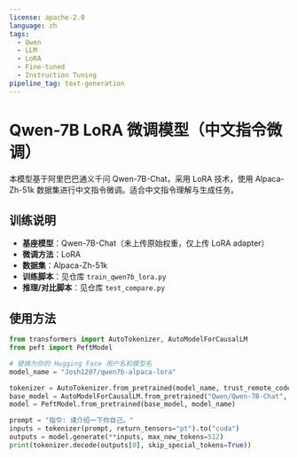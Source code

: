```yaml
---
license: apache-2.0
language: zh
tags:
  - Qwen
  - LLM
  - LoRA
  - Fine-tuned
  - Instruction Tuning
pipeline_tag: text-generation
---
```


# Qwen-7B LoRA 微调模型（中文指令微调）

本模型基于阿里巴巴通义千问 Qwen-7B-Chat，采用 LoRA 技术，使用 Alpaca-Zh-51k 数据集进行中文指令微调。适合中文指令理解与生成任务。

## 训练说明

- **基座模型**：Qwen-7B-Chat（未上传原始权重，仅上传 LoRA adapter）
- **微调方法**：LoRA
- **数据集**：Alpaca-Zh-51k
- **训练脚本**：见仓库 `train_qwen7b_lora.py`
- **推理/对比脚本**：见仓库 `test_compare.py`

## 使用方法

```python
from transformers import AutoTokenizer, AutoModelForCausalLM
from peft import PeftModel

# 替换为你的 Hugging Face 用户名和模型名
model_name = "Josh1207/qwen7b-alpaca-lora"

tokenizer = AutoTokenizer.from_pretrained(model_name, trust_remote_code=True)
base_model = AutoModelForCausalLM.from_pretrained("Qwen/Qwen-7B-Chat", trust_remote_code=True)
model = PeftModel.from_pretrained(base_model, model_name)

prompt = "指令: 请介绍一下你自己。"
inputs = tokenizer(prompt, return_tensors="pt").to("cuda")
outputs = model.generate(**inputs, max_new_tokens=512)
print(tokenizer.decode(outputs[0], skip_special_tokens=True))
